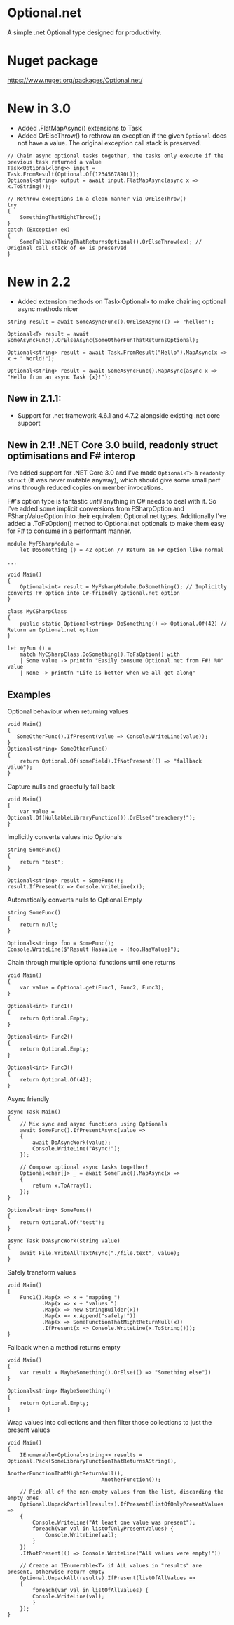 # Optional.net
A simple .net Optional type designed for productivity.

# Nuget package

https://www.nuget.org/packages/Optional.net/

# New in 3.0

* Added .FlatMapAsync() extensions to Task<T>
* Added OrElseThrow() to rethrow an exception if the given `Optional` does not have a value. The original exception call stack is preserved.

```
// Chain async optional tasks together, the tasks only execute if the previous task returned a value
Task<Optional<long>> input = Task.FromResult(Optional.Of(1234567890L));
Optional<string> output = await input.FlatMapAsync(async x => x.ToString());

// Rethrow exceptions in a clean manner via OrElseThrow()
try
{
    SomethingThatMightThrow();
}
catch (Exception ex)
{
    SomeFallbackThingThatReturnsOptional().OrElseThrow(ex); // Original call stack of ex is preserved
}
```

# New in 2.2
* Added extension methods on Task<Optional<T>> to make chaining optional async methods nicer

```
string result = await SomeAsyncFunc().OrElseAsync(() => "hello!");

Optional<T> result = await SomeAsyncFunc().OrElseAsync(SomeOtherFunThatReturnsOptional);

Optional<string> result = await Task.FromResult("Hello").MapAsync(x => x + " World!");

Optional<string> result = await SomeAsyncFunc().MapAsync(async x => "Hello from an async Task {x}!");
```

## New in 2.1.1:
* Support for .net framework 4.6.1 and 4.7.2 alongside existing .net core support

## New in 2.1! .NET Core 3.0 build, readonly struct optimisations and F# interop

I've added support for .NET Core 3.0 and I've made `Optional<T>` a `readonly struct` (It was never mutable anyway), which should give some small perf wins through reduced copies on member invocations.

F#'s option type is fantastic _until_ anything in C# needs to deal with it. So I've added some implicit conversions from FSharpOption<T> and FSharpValueOption<T> into their equivalent Optional.net types.
Additionally I've added a .ToFsOption() method to Optional.net optionals to make them easy for F# to consume in a performant manner.

```
module MyFSharpModule =
    let DoSomething () = 42 option // Return an F# option like normal

...

void Main()
{
    Optional<int> result = MyFsharpModule.DoSomething(); // Implicitly converts F# option into C#-friendly Optional.net option	
}
```

```
class MyCSharpClass
{
    public static Optional<string> DoSomething() => Optional.Of(42) // Return an Optional.net option
}

let myFun () =
    match MyCSharpClass.DoSomething().ToFsOption() with
	| Some value -> printfn "Easily consume Optional.net from F#! %O" value
	| None -> printfn "Life is better when we all get along"
```

## Examples

Optional behaviour when returning values
```
void Main() 
{
   SomeOtherFunc().IfPresent(value => Console.WriteLine(value));
}
Optional<string> SomeOtherFunc() 
{
    return Optional.Of(someField).IfNotPresent(() => "fallback value");
}
```

Capture nulls and gracefully fall back
```
void Main() 
{
    var value = Optional.Of(NullableLibraryFunction()).OrElse("treachery!");
}
```

Implicitly converts values into Optionals
```
string SomeFunc() 
{
    return "test";
}

Optional<string> result = SomeFunc();
result.IfPresent(x => Console.WriteLine(x));
```

Automatically converts nulls to Optional.Empty
```
string SomeFunc()
{
	return null;
}

Optional<string> foo = SomeFunc();
Console.WriteLine($"Result HasValue = {foo.HasValue}");
```

Chain through multiple optional functions until one returns
```
void Main()
{
    var value = Optional.get(Func1, Func2, Func3);
}

Optional<int> Func1()
{
    return Optional.Empty;
}

Optional<int> Func2()
{
    return Optional.Empty;
}

Optional<int> Func3()
{
    return Optional.Of(42);
}
```

Async friendly
```
async Task Main()
{
    // Mix sync and async functions using Optionals
    await SomeFunc().IfPresentAsync(value =>
    {
        await DoAsyncWork(value);
        Console.WriteLine("Async!");
    });

    // Compose optional async tasks together!
    Optional<char[]> _ = await SomeFunc().MapAsync(x =>
    {
        return x.ToArray();
    });
}

Optional<string> SomeFunc()
{
    return Optional.Of("test");
}

async Task DoAsyncWork(string value)
{
    await File.WriteAllTextAsync("./file.text", value);
}
```

Safely transform values
```
void Main()
{
    Func1().Map(x => x + "mapping ")
           .Map(x => x + "values ")
           .Map(x => new StringBuilder(x))
           .Map(x => x.Append("safely!"))
           .Map(x => SomeFunctionThatMightReturnNull(x))
           .IfPresent(x => Console.WriteLine(x.ToString()));
}
```

Fallback when a method returns empty
```
void Main()
{
    var result = MaybeSomething().OrElse(() => "Something else"))
}

Optional<string> MaybeSomething()
{
    return Optional.Empty;
}
```

Wrap values into collections and then filter those collections to just the present values
```
void Main()
{
    IEnumerable<Optional<string>> results = Optional.Pack(SomeLibraryFunctionThatReturnsAString(),
                                                          AnotherFunctionThatMightReturnNull(),
							  AnotherFunction());

    // Pick all of the non-empty values from the list, discarding the empty ones
    Optional.UnpackPartial(results).IfPresent(listOfOnlyPresentValues => 
    {
        Console.WriteLine("At least one value was present");
        foreach(var val in listOfOnlyPresentValues) {
            Console.WriteLine(val);
        }
    })
    .IfNotPresent(() => Console.WriteLine("All values were empty!"))

    // Create an IEnumerable<T> if ALL values in "results" are present, otherwise return empty
    Optional.UnpackAll(results).IfPresent(listOfAllValues =>
    {
        foreach(var val in listOfAllValues) {
	    Console.WriteLine(val);
        }
    });
}
```
